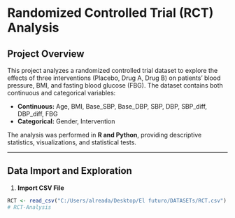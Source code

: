 # Randomized Controlled Trial (RCT) Analysis

## Project Overview
This project analyzes a randomized controlled trial dataset to explore the effects of three interventions (Placebo, Drug A, Drug B) on patients’ blood pressure, BMI, and fasting blood glucose (FBG). The dataset contains both continuous and categorical variables:

- **Continuous:** Age, BMI, Base_SBP, Base_DBP, SBP, DBP, SBP_diff, DBP_diff, FBG  
- **Categorical:** Gender, Intervention

The analysis was performed in **R and Python**, providing descriptive statistics, visualizations, and statistical tests.

---

## Data Import and Exploration

1. **Import CSV File**
```r
RCT <- read_csv("C:/Users/alreada/Desktop/El futuro/DATASETs/RCT.csv")
# RCT-Analysis
